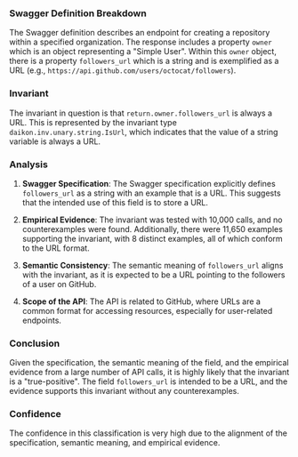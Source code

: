 ### Swagger Definition Breakdown
The Swagger definition describes an endpoint for creating a repository within a specified organization. The response includes a property `owner` which is an object representing a "Simple User". Within this `owner` object, there is a property `followers_url` which is a string and is exemplified as a URL (e.g., `https://api.github.com/users/octocat/followers`).

### Invariant
The invariant in question is that `return.owner.followers_url` is always a URL. This is represented by the invariant type `daikon.inv.unary.string.IsUrl`, which indicates that the value of a string variable is always a URL.

### Analysis
1. **Swagger Specification**: The Swagger specification explicitly defines `followers_url` as a string with an example that is a URL. This suggests that the intended use of this field is to store a URL.

2. **Empirical Evidence**: The invariant was tested with 10,000 calls, and no counterexamples were found. Additionally, there were 11,650 examples supporting the invariant, with 8 distinct examples, all of which conform to the URL format.

3. **Semantic Consistency**: The semantic meaning of `followers_url` aligns with the invariant, as it is expected to be a URL pointing to the followers of a user on GitHub.

4. **Scope of the API**: The API is related to GitHub, where URLs are a common format for accessing resources, especially for user-related endpoints.

### Conclusion
Given the specification, the semantic meaning of the field, and the empirical evidence from a large number of API calls, it is highly likely that the invariant is a "true-positive". The field `followers_url` is intended to be a URL, and the evidence supports this invariant without any counterexamples.

### Confidence
The confidence in this classification is very high due to the alignment of the specification, semantic meaning, and empirical evidence.
